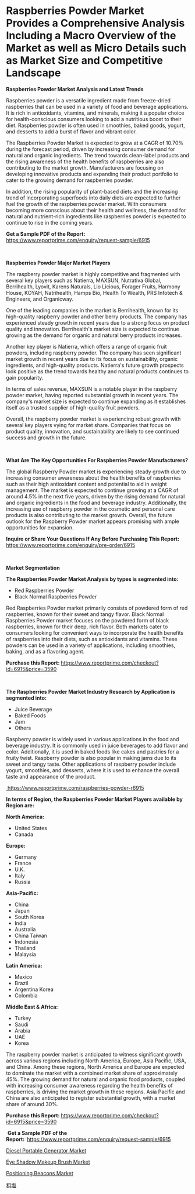 <p><h1>Raspberries Powder Market Provides a Comprehensive Analysis Including a Macro Overview of the Market as well as Micro Details such as Market Size and Competitive Landscape</h1></p><p><strong>Raspberries Powder Market Analysis and Latest Trends</strong></p>
<p><p>Raspberries powder is a versatile ingredient made from freeze-dried raspberries that can be used in a variety of food and beverage applications. It is rich in antioxidants, vitamins, and minerals, making it a popular choice for health-conscious consumers looking to add a nutritious boost to their diet. Raspberries powder is often used in smoothies, baked goods, yogurt, and desserts to add a burst of flavor and vibrant color.</p><p>The Raspberries Powder Market is expected to grow at a CAGR of 10.70% during the forecast period, driven by increasing consumer demand for natural and organic ingredients. The trend towards clean-label products and the rising awareness of the health benefits of raspberries are also contributing to the market growth. Manufacturers are focusing on developing innovative products and expanding their product portfolio to cater to the growing demand for raspberries powder.</p><p>In addition, the rising popularity of plant-based diets and the increasing trend of incorporating superfoods into daily diets are expected to further fuel the growth of the raspberries powder market. With consumers becoming more conscious about their health and wellness, the demand for natural and nutrient-rich ingredients like raspberries powder is expected to continue to rise in the coming years.</p></p>
<p><strong>Get a Sample PDF of the Report:&nbsp;</strong> <a href="https://www.reportprime.com/enquiry/request-sample/6915">https://www.reportprime.com/enquiry/request-sample/6915</a></p>
<p>&nbsp;</p>
<p><strong>Raspberries Powder Major Market Players</strong></p>
<p><p>The raspberry powder market is highly competitive and fragmented with several key players such as Natierra, MAXSUN, Nutrativa Global, Berrihealth, Lyovit, Karens Naturals, Lio Licious, Forager Fruits, Harmony House, KOYAH, Natrihealth, Hamps Bio, Health To Wealth, PRS Infotech & Engineers, and Organicway.</p><p>One of the leading companies in the market is Berrihealth, known for its high-quality raspberry powder and other berry products. The company has experienced steady growth in recent years due to a strong focus on product quality and innovation. Berrihealth's market size is expected to continue growing as the demand for organic and natural berry products increases.</p><p>Another key player is Natierra, which offers a range of organic fruit powders, including raspberry powder. The company has seen significant market growth in recent years due to its focus on sustainability, organic ingredients, and high-quality products. Natierra's future growth prospects look positive as the trend towards healthy and natural products continues to gain popularity.</p><p>In terms of sales revenue, MAXSUN is a notable player in the raspberry powder market, having reported substantial growth in recent years. The company's market size is expected to continue expanding as it establishes itself as a trusted supplier of high-quality fruit powders.</p><p>Overall, the raspberry powder market is experiencing robust growth with several key players vying for market share. Companies that focus on product quality, innovation, and sustainability are likely to see continued success and growth in the future.</p></p>
<p>&nbsp;</p>
<p><strong>What Are The Key Opportunities For Raspberries Powder Manufacturers?</strong></p>
<p><p>The global Raspberry Powder market is experiencing steady growth due to increasing consumer awareness about the health benefits of raspberries such as their high antioxidant content and potential to aid in weight management. The market is expected to continue growing at a CAGR of around 4.5% in the next five years, driven by the rising demand for natural and organic ingredients in the food and beverage industry. Additionally, the increasing use of raspberry powder in the cosmetic and personal care products is also contributing to the market growth. Overall, the future outlook for the Raspberry Powder market appears promising with ample opportunities for expansion.</p></p>
<p><strong>Inquire or Share Your Questions If Any Before Purchasing This Report:</strong> <a href="https://www.reportprime.com/enquiry/pre-order/6915">https://www.reportprime.com/enquiry/pre-order/6915</a></p>
<p>&nbsp;</p>
<p><strong>Market Segmentation</strong></p>
<p><strong>The Raspberries Powder Market Analysis by types is segmented into:</strong></p>
<p><ul><li>Red Raspberries Powder</li><li>Black Normal Raspberries Powder</li></ul></p>
<p><p>Red Raspberries Powder market primarily consists of powdered form of red raspberries, known for their sweet and tangy flavor. Black Normal Raspberries Powder market focuses on the powdered form of black raspberries, known for their deep, rich flavor. Both markets cater to consumers looking for convenient ways to incorporate the health benefits of raspberries into their diets, such as antioxidants and vitamins. These powders can be used in a variety of applications, including smoothies, baking, and as a flavoring agent.</p></p>
<p><strong>Purchase this Report:&nbsp;</strong><a href="https://www.reportprime.com/checkout?id=6915&price=3590">https://www.reportprime.com/checkout?id=6915&price=3590</a></p>
<p>&nbsp;</p>
<p><strong>The Raspberries Powder Market Industry Research by Application is segmented into:</strong></p>
<p><ul><li>Juice Beverage</li><li>Baked Foods</li><li>Jam</li><li>Others</li></ul></p>
<p><p>Raspberry powder is widely used in various applications in the food and beverage industry. It is commonly used in juice beverages to add flavor and color. Additionally, it is used in baked foods like cakes and pastries for a fruity twist. Raspberry powder is also popular in making jams due to its sweet and tangy taste. Other applications of raspberry powder include yogurt, smoothies, and desserts, where it is used to enhance the overall taste and appearance of the product.</p></p>
<p><a href="https://www.reportprime.com/raspberries-powder-r6915">&nbsp;https://www.reportprime.com/raspberries-powder-r6915</a></p>
<p><strong>In terms of Region, the Raspberries Powder Market Players available by Region are:</strong></p>
<p>
    <p> <strong> North America: </strong>
        <ul>
            <li>United States</li>
            <li>Canada</li>
        </ul>
        </p> 
    <p> <strong> Europe: </strong>
        <ul>
            <li>Germany</li>
            <li>France</li>
            <li>U.K.</li>
            <li>Italy</li>
            <li>Russia</li>
        </ul>
        </p> 
    <p> <strong> Asia-Pacific: </strong>
        <ul>
            <li>China</li>
            <li>Japan</li>
            <li>South Korea</li>
            <li>India</li>
            <li>Australia</li>
            <li>China Taiwan</li>
            <li>Indonesia</li>
            <li>Thailand</li>
            <li>Malaysia</li>
        </ul>
        </p> 
    <p> <strong> Latin America: </strong>
        <ul>
            <li>Mexico</li>
            <li>Brazil</li>
            <li>Argentina Korea</li>
            <li>Colombia</li>
        </ul>
        </p> 
    <p> <strong> Middle East & Africa: </strong>
        <ul>
            <li>Turkey</li>
            <li>Saudi</li>
            <li>Arabia</li>
            <li>UAE</li>
            <li>Korea</li>
        </ul>
    </p>
    </p>
<p><p>The raspberry powder market is anticipated to witness significant growth across various regions including North America, Europe, Asia Pacific, USA, and China. Among these regions, North America and Europe are expected to dominate the market with a combined market share of approximately 45%. The growing demand for natural and organic food products, coupled with increasing consumer awareness regarding the health benefits of raspberries, is driving the market growth in these regions. Asia Pacific and China are also anticipated to register substantial growth, with a market share of around 30%.</p></p>
<p><strong>Purchase this Report: </strong><a href="https://www.reportprime.com/checkout?id=6915&price=3590">https://www.reportprime.com/checkout?id=6915&price=3590</a></p>
<p>&nbsp;<strong>Get a Sample PDF of the Report:&nbsp;&nbsp;</strong><a href="https://www.reportprime.com/enquiry/request-sample/6915">https://www.reportprime.com/enquiry/request-sample/6915</a></p>
<p><strong></strong></p>
<p><p><a href="https://www.linkedin.com/pulse/diesel-portable-generatornbspmarket-focuses-market-share-wgyjf?trackingId=o9PQ3KgU2gly0GJ%2FlOPhMA%3D%3D">Diesel Portable Generator Market</a></p><p><a href="https://issuu.com/reportprime-2/docs/eye-shadow-makeup-brush-market-size-2030.pptx">Eye Shadow Makeup Brush Market</a></p><p><a href="https://www.linkedin.com/pulse/positioning-beacons-market-trends-forecast-competitive-analysis-o1hdf?trackingId=2fVUfHZ%2BqtQDuFLSbD01VQ%3D%3D">Positioning Beacons Market</a></p><p><a href="https://github.com/schmahlson/Market-Research-Report-List-1/blob/main/491535375722.md">粗塩</a></p></p>